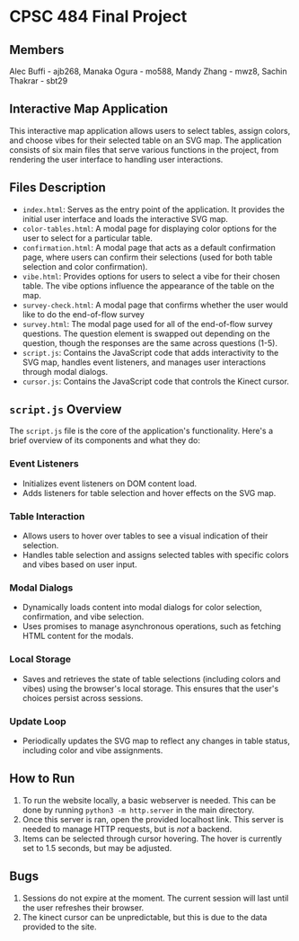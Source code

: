# CPSC 484 Final Project

## Members

Alec Buffi - ajb268,
Manaka Ogura - mo588,
Mandy Zhang - mwz8,
Sachin Thakrar - sbt29

## Interactive Map Application

This interactive map application allows users to select tables, assign colors, and choose vibes for their selected table on an SVG map. The application consists of six main files that serve various functions in the project, from rendering the user interface to handling user interactions.

## Files Description

- `index.html`: Serves as the entry point of the application. It provides the initial user interface and loads the interactive SVG map.
- `color-tables.html`: A modal page for displaying color options for the user to select for a particular table.
- `confirmation.html`: A modal page that acts as a default confirmation page, where users can confirm their selections (used for both table selection and color confirmation).
- `vibe.html`: Provides options for users to select a vibe for their chosen table. The vibe options influence the appearance of the table on the map.
- `survey-check.html`: A modal page that confirms whether the user would like to do the end-of-flow survey
- `survey.html`: The modal page used for all of the end-of-flow survey questions. The question element is swapped out depending on the question, though the responses are the same across questions (1-5).
- `script.js`: Contains the JavaScript code that adds interactivity to the SVG map, handles event listeners, and manages user interactions through modal dialogs.
- `cursor.js`: Contains the JavaScript code that controls the Kinect cursor.

## `script.js` Overview

The `script.js` file is the core of the application's functionality. Here's a brief overview of its components and what they do:

### Event Listeners

- Initializes event listeners on DOM content load.
- Adds listeners for table selection and hover effects on the SVG map.

### Table Interaction

- Allows users to hover over tables to see a visual indication of their selection.
- Handles table selection and assigns selected tables with specific colors and vibes based on user input.

### Modal Dialogs

- Dynamically loads content into modal dialogs for color selection, confirmation, and vibe selection.
- Uses promises to manage asynchronous operations, such as fetching HTML content for the modals.

### Local Storage

- Saves and retrieves the state of table selections (including colors and vibes) using the browser's local storage. This ensures that the user's choices persist across sessions.

### Update Loop

- Periodically updates the SVG map to reflect any changes in table status, including color and vibe assignments.

## How to Run

1. To run the website locally, a basic webserver is needed. This can be done by running `python3 -m http.server` in the main directory.
2. Once this server is ran, open the provided localhost link. This server is needed to manage HTTP requests, but is _not_ a backend.
3. Items can be selected through cursor hovering. The hover is currently set to 1.5 seconds, but may be adjusted.

## Bugs

1. Sessions do not expire at the moment. The current session will last until the user refreshes their browser.
2. The kinect cursor can be unpredictable, but this is due to the data provided to the site.

